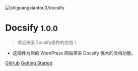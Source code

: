 ![shiguangxiaotou3/docsify](https://www.shiguangxiaotou.com/logo.jpg)

# Docsify <small>1.0.0</small>

> 欢迎来到Docsify插件的文档！

- 这插件为你的 WordPress 网站带来 Docsify 强大的文档功能。

[GitHub](https://github.com/shiguangxiaotou3/docsify/)
[Getting Started](#README)

